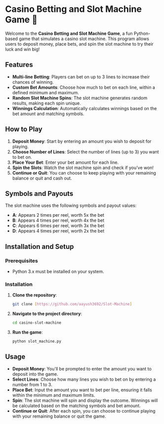 # Casino Betting and Slot Machine Game 🎰

Welcome to the **Casino Betting and Slot Machine Game**, a fun Python-based game that simulates a casino slot machine. This program allows users to deposit money, place bets, and spin the slot machine to try their luck and win big!

## Features

- **Multi-line Betting**: Players can bet on up to 3 lines to increase their chances of winning.
- **Custom Bet Amounts**: Choose how much to bet on each line, within a defined minimum and maximum.
- **Random Slot Machine Spins**: The slot machine generates random results, making each spin unique.
- **Winnings Calculation**: Automatically calculates winnings based on the bet amount and matching symbols.

## How to Play

1. **Deposit Money**: Start by entering an amount you wish to deposit for playing.
2. **Choose Number of Lines**: Select the number of lines (up to 3) you want to bet on.
3. **Place Your Bet**: Enter your bet amount for each line.
4. **Spin the Slots**: Watch the slot machine spin and check if you’ve won!
5. **Continue or Quit**: You can choose to keep playing with your remaining balance or quit and cash out.

## Symbols and Payouts

The slot machine uses the following symbols and payout values:

- **A**: Appears 2 times per reel, worth 5x the bet
- **B**: Appears 4 times per reel, worth 4x the bet
- **C**: Appears 6 times per reel, worth 3x the bet
- **D**: Appears 4 times per reel, worth 2x the bet

## Installation and Setup

### Prerequisites

- Python 3.x must be installed on your system.

### Installation

1. **Clone the repository**:

    ```bash
    git clone [https://github.com/aayush3692/Slot-Machine]
    ```

2. **Navigate to the project directory**:

    ```bash
    cd casino-slot-machine
    ```

3. **Run the game**:

    ```bash
    python slot_machine.py
    ```

## Usage

- **Deposit Money**: You'll be prompted to enter the amount you want to deposit into the game.
- **Select Lines**: Choose how many lines you wish to bet on by entering a number from 1 to 3.
- **Place Bet**: Input the amount you want to bet per line, ensuring it falls within the minimum and maximum limits.
- **Spin**: The slot machine will spin and display the outcome. Winnings will be calculated based on the matching symbols and bet amount.
- **Continue or Quit**: After each spin, you can choose to continue playing with your remaining balance or quit the game.


